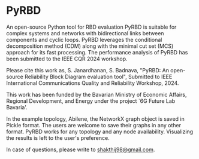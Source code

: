 # PyRBD
An open-source Python tool for RBD evaluation
PyRBD is suitable for complex systems and networks with bidirectional links between components and cyclic loops.
PyRBD leverages the conditional decomposition method (CDM) along with the minimal cut set (MCS) approach for its fast processing.
The performance analysis of PyRBD has been submitted to the IEEE CQR 2024 workshop.

Please cite this work as,
S. Janardhanan, S. Badnava, "PyRBD: An open-source Reliability Block Diagram evaluation tool", Submitted to IEEE International Communications Quality and Reliability Workshop, 2024.

This work has been funded by the Bavarian Ministry of Economic Affairs, Regional Development, and Energy under the project `6G Future Lab Bavaria'.


In the example topology, Abilene, the NetworkX graph object is saved in Pickle format. The users are welcome to save their graphs in any other format.
PyRBD works for any topology and any node availability. 
Visualizing the results is left to the user's preference.

In case of questions, please write to shakthij98@gmail.com.
